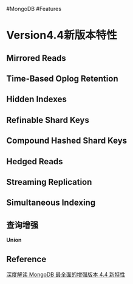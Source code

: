 #MongoDB #Features

# Version4.4新版本特性

## Mirrored Reads

## Time-Based Oplog Retention

## Hidden Indexes

## Refinable Shard Keys

## Compound Hashed Shard Keys

## Hedged Reads

## Streaming Replication

## Simultaneous Indexing

## 查询增强

**Union**


## Reference

[深度解读 MongoDB 最全面的增强版本 4.4 新特性](https://baijiahao.baidu.com/s?id=1684385801866390493&wfr=spider&for=pc)